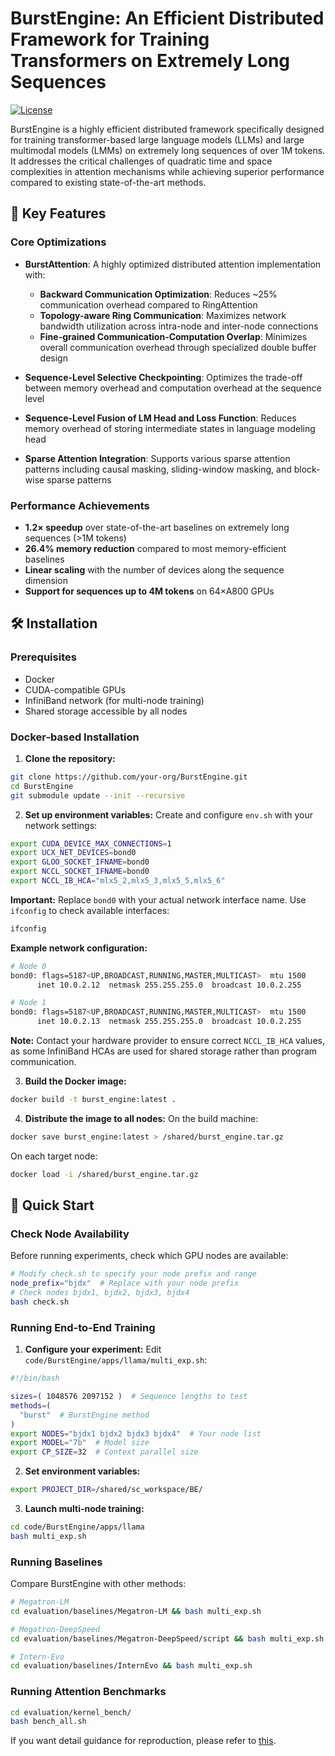 # BurstEngine: An Efficient Distributed Framework for Training Transformers on Extremely Long Sequences

<!-- [![Paper](https://img.shields.io/badge/Paper-arXiv-red)](wait) -->
[![License](https://img.shields.io/badge/License-Apache%202.0-blue.svg)](https://opensource.org/licenses/Apache-2.0)

BurstEngine is a highly efficient distributed framework specifically designed for training transformer-based large language models (LLMs) and large multimodal models (LMMs) on extremely long sequences of over 1M tokens. It addresses the critical challenges of quadratic time and space complexities in attention mechanisms while achieving superior performance compared to existing state-of-the-art methods.

## 🚀 Key Features

### Core Optimizations

- **BurstAttention**: A highly optimized distributed attention implementation with:
  - **Backward Communication Optimization**: Reduces ~25% communication overhead compared to RingAttention
  - **Topology-aware Ring Communication**: Maximizes network bandwidth utilization across intra-node and inter-node connections
  - **Fine-grained Communication-Computation Overlap**: Minimizes overall communication overhead through specialized double buffer design

- **Sequence-Level Selective Checkpointing**: Optimizes the trade-off between memory overhead and computation overhead at the sequence level

- **Sequence-Level Fusion of LM Head and Loss Function**: Reduces memory overhead of storing intermediate states in language modeling head

- **Sparse Attention Integration**: Supports various sparse attention patterns including causal masking, sliding-window masking, and block-wise sparse patterns

### Performance Achievements

- **1.2× speedup** over state-of-the-art baselines on extremely long sequences (>1M tokens)
- **26.4% memory reduction** compared to most memory-efficient baselines
- **Linear scaling** with the number of devices along the sequence dimension
- **Support for sequences up to 4M tokens** on 64×A800 GPUs


## 🛠️ Installation

### Prerequisites

- Docker
- CUDA-compatible GPUs
- InfiniBand network (for multi-node training)
- Shared storage accessible by all nodes

### Docker-based Installation

1. **Clone the repository:**
```bash
git clone https://github.com/your-org/BurstEngine.git
cd BurstEngine
git submodule update --init --recursive
```

2. **Set up environment variables:**
Create and configure `env.sh` with your network settings:
```bash
export CUDA_DEVICE_MAX_CONNECTIONS=1
export UCX_NET_DEVICES=bond0
export GLOO_SOCKET_IFNAME=bond0
export NCCL_SOCKET_IFNAME=bond0
export NCCL_IB_HCA="mlx5_2,mlx5_3,mlx5_5,mlx5_6"
```

**Important:** Replace `bond0` with your actual network interface name. Use `ifconfig` to check available interfaces:
```bash
ifconfig
```

**Example network configuration:**
```bash
# Node 0
bond0: flags=5187<UP,BROADCAST,RUNNING,MASTER,MULTICAST>  mtu 1500
      inet 10.0.2.12  netmask 255.255.255.0  broadcast 10.0.2.255

# Node 1  
bond0: flags=5187<UP,BROADCAST,RUNNING,MASTER,MULTICAST>  mtu 1500
      inet 10.0.2.13  netmask 255.255.255.0  broadcast 10.0.2.255
```

**Note:** Contact your hardware provider to ensure correct `NCCL_IB_HCA` values, as some InfiniBand HCAs are used for shared storage rather than program communication.

3. **Build the Docker image:**
```bash
docker build -t burst_engine:latest .
```

4. **Distribute the image to all nodes:**
On the build machine:
```bash
docker save burst_engine:latest > /shared/burst_engine.tar.gz
```

On each target node:
```bash
docker load -i /shared/burst_engine.tar.gz
```

## 🚀 Quick Start

### Check Node Availability

Before running experiments, check which GPU nodes are available:
```bash
# Modify check.sh to specify your node prefix and range
node_prefix="bjdx"  # Replace with your node prefix
# Check nodes bjdx1, bjdx2, bjdx3, bjdx4
bash check.sh
```

### Running End-to-End Training

1. **Configure your experiment:**
Edit `code/BurstEngine/apps/llama/multi_exp.sh`:
```bash
#!/bin/bash

sizes=( 1048576 2097152 )  # Sequence lengths to test
methods=(
  "burst"  # BurstEngine method
)
export NODES="bjdx1 bjdx2 bjdx3 bjdx4"  # Your node list
export MODEL="7b"  # Model size
export CP_SIZE=32  # Context parallel size
```

2. **Set environment variables:**
```bash
export PROJECT_DIR=/shared/sc_workspace/BE/
```

3. **Launch multi-node training:**
```bash
cd code/BurstEngine/apps/llama
bash multi_exp.sh
```

### Running Baselines

Compare BurstEngine with other methods:

```bash
# Megatron-LM
cd evaluation/baselines/Megatron-LM && bash multi_exp.sh

# Megatron-DeepSpeed  
cd evaluation/baselines/Megatron-DeepSpeed/script && bash multi_exp.sh

# Intern-Evo
cd evaluation/baselines/InternEvo && bash multi_exp.sh
```

### Running Attention Benchmarks

```bash
cd evaluation/kernel_bench/
bash bench_all.sh
```
If you want detail guidance for reproduction, please refer to [this](./HELP.md).
